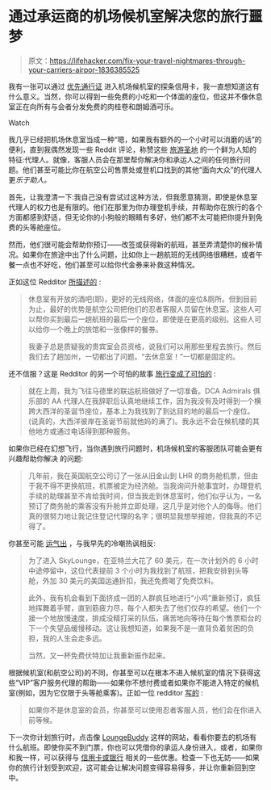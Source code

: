 # 通过承运商的机场候机室解决您的旅行噩梦

> 原文：<https://lifehacker.com/fix-your-travel-nightmares-through-your-carriers-airpor-1836385525>

我有一张可以通过 [优先通行证](https://www.prioritypass.com/) 进入机场候机室的探条信用卡，我一直想知道这有什么意义。当然，你可以得到一些免费的小吃和一个体面的座位，但这并不像休息室正在向所有与会者分发免费的肉桂卷和朗姆酒可乐。

Watch

我几乎已经把机场休息室当成一种“嗯，如果我有额外的一个小时可以消磨的话”的便利，直到我偶然发现一些 Reddit 评论，称赞这些 [旅游圣地](https://www.reddit.com/r/AskReddit/comments/7mfk4y/frequent_flyers_of_reddit_what_are_your_airport/druatre/) 的一个鲜为人知的特征:代理人。就像，客服人员会在那里帮你解决你和承运人之间的任何旅行问题。他们甚至可能比你在航空公司售票处或登机口找到的其他“面向大众”的代理人更*乐于助人。*

首先，让我澄清一下:我自己没有尝试过这种方法，但我愿意猜测，即使是休息室代理人的权力也是有限的。他们在那里为你办理登机手续，并帮助你在旅行的各个方面都感到舒适，但无论你的小狗般的眼睛有多好，他们都不太可能把你提升到免费的头等舱座位。

然而，他们很可能会帮助你预订——改签或获得新的航班，甚至弄清楚你的候补情况。如果你在旅途中出了什么问题，比如你上一趟航班的无线网络很糟糕，或者午餐一点也不好吃，他们甚至可以给你代金券来补救这种情况。

正如这位 Redditor [所描述的](https://www.reddit.com/r/AskReddit/comments/7mfk4y/frequent_flyers_of_reddit_what_are_your_airport/dru9ihv/) :

> 休息室有开放的酒吧(耶)，更好的无线网络，体面的座位&厕所。但到目前为止，最好的优势是航空公司把他们的忍者客服人员留在休息室。这些人可以帮你买到最后一趟航班的最后一个座位，即使是在更高的级别。这些人可以给你一个晚上的旅馆和一张像样的餐券。
> 
> 我妻子总是质疑我的贵宾室会员资格，说我们可以用那些里程去旅行。然后我们去了趟加州，一切都出了问题。“去休息室！”一切都是固定的。

还不信服？这是 Redditor 的另一个可怕的故事 [旅行变成了可怕的](https://www.reddit.com/r/AskReddit/comments/7mfk4y/frequent_flyers_of_reddit_what_are_your_airport/drut7hi/) :

> 就在上周，我为飞往马德里的联运航班做好了一切准备。DCA Admirals 俱乐部的 AA 代理人在我辞职后认真地继续工作，因为我没有及时得到一个横跨大西洋的圣诞节座位，基本上为我找到了到达目的地的最后一个座位。(说真的，大西洋彼岸在圣诞节前就他妈的满了)。我永远不会在候机楼的其他地方或通过电话得到那种服务。

如果你已经在幻想飞行，当你遇到旅行问题时，机场候机室的客服团队可能会更有兴趣帮助你解决 的问题:

> 几年前，我在英国航空公司订了一张从旧金山到 LHR 的商务舱机票，但由于我不得不更换航班，机票被定为经济舱。当我询问升舱事宜时，办理登机手续的助理甚至不肯给我时间，但当我走到休息室时，他们似乎认为，一名预订了商务舱的乘客没有升舱并立即处理，这几乎是对他个人的侮辱。他们真的很努力地让我记住登记代理的名字；很明显我想举报她，但我真的不记得了。

你甚至可能 [运气出](https://www.reddit.com/r/AskReddit/comments/7mfk4y/frequent_flyers_of_reddit_what_are_your_airport/druxtwl/) ，与我早先的冷嘲热讽相反:

> 为了进入 SkyLounge，在亚特兰大花了 60 美元，在一次计划外的 6 小时中途停留中，这位代表提前 3 个小时为我找到了航班，把我安排到头等舱，外加 30 美元的美国运通折扣，我还免费喝了免费饮料。
> 
> 此外，我有机会看到下面挤成一团的人群疯狂地进行“小鸡”重新预订，疯狂地挥舞着手臂，直到筋疲力尽，每个人都失去了他们仅存的希望。他们一个接一个地放慢速度，排成没精打采的队伍，痛苦地向等待在每个售票柜台的下一个失望品缓慢移动。这让我想知道，如果我不是一直背负着贫困的负担，我的人生会走多远。
> 
> 当然，又一杯免费伏特加让我重新振作起来。

根据候机室(和航空公司)的不同，你甚至可以在根本不进入候机室的情况下获得这些“VIP”客户服务代理的帮助——如果你不想付费或者如果你不能进入特定的候机室(例如，因为它仅限于头等舱乘客)。正如一位 redditor [写的](https://www.reddit.com/r/AskReddit/comments/7mfk4y/frequent_flyers_of_reddit_what_are_your_airport/drufn7s/) :

> 如果你不是休息室的会员，你甚至可以使用忍者客服人员，他们会在你进入前等候。

下一次你计划旅行时，点击像 [LoungeBuddy](https://www.loungebuddy.com/) 这样的网站，看看你要去的机场有什么航班。即使你买不到门票，你也可以凭借你的承运人身份进入，或者，如果你和我一样，可以获得与 [信用卡或银行](https://twocents.lifehacker.com/these-credit-cards-give-you-free-airport-lounge-access-1820374723) 相关的一些优惠。检查一下也无妨——如果你的旅行计划受到欢迎，这可能会让解决问题变得容易得多，并让你重新回到空中。